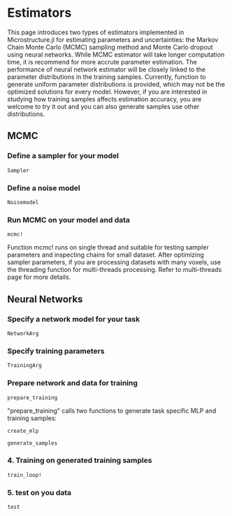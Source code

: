# Estimators 

This page introduces two types of estimators implemented in Microstructure.jl for estimating parameters and uncertainties: the Markov Chain Monte Carlo (MCMC) sampling method and Monte Carlo dropout using neural networks. While MCMC estimator will take longer computation time, it is recommend for more accrute parameter estimation. The performance of neural network estimator will be closely linked to the parameter distributions in the training samples. Currently, function to generate uniform parameter distributions is provided, which may not be the optimized solutions for every model. However, if you are interested in studying how training samples affects estimation accuracy, you are welcome to try it out and you can also generate samples use other distributions. 

## MCMC

### Define a sampler for your model

```@docs
Sampler
```

### Define a noise model

```@docs
Noisemodel
```

### Run MCMC on your model and data

```@docs
mcmc!
```

Function mcmc! runs on single thread and suitable for testing sampler parameters and inspecting chains for small dataset. After optimizing sampler parameters, if you are processing datasets with many voxels, use the threading function for multi-threads processing. Refer to multi-threads page for more details.

## Neural Networks

### Specify a network model for your task

```@docs
NetworkArg
```

### Specify training parameters

```@docs
TrainingArg
```

### Prepare network and data for training

```@docs
prepare_training
```

"prepare_training" calls two functions to generate task specific MLP and training samples:

```@docs
create_mlp
```

```@docs
generate_samples
```

### 4. Training on generated training samples

```@docs
train_loop!
```

### 5. test on you data

```@docs
test
```


